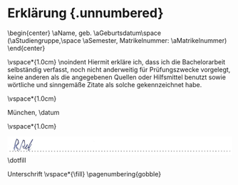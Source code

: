 # Erklärung {.unnumbered}

\begin{center}
  \aName, geb. \aGeburtsdatum\space (\aStudiengruppe,\space \aSemester, Matrikelnummer: \aMatrikelnummer)
\end{center}

\vspace*{1.0cm}
\noindent
Hiermit erkläre ich, dass ich die Bachelorarbeit selbständig verfasst, noch nicht anderweitig
für Prüfungszwecke vorgelegt, keine anderen als die angegebenen Quellen oder Hilfsmittel
benutzt sowie wörtliche und sinngemäße Zitate als solche gekennzeichnet habe.

\vspace*{1.0cm}

München, \datum

\vspace*{1.0cm}

![](source/figures/Unterschrift.png)
\dotfill

Unterschrift
\vspace*{\fill}
\pagenumbering{gobble}
